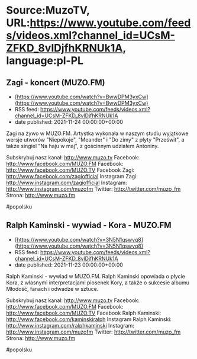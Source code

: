 # Source:MuzoTV, URL:https://www.youtube.com/feeds/videos.xml?channel_id=UCsM-ZFKD_8vlDjfhKRNUk1A, language:pl-PL

## Zagi - koncert (MUZO.FM)
 - [https://www.youtube.com/watch?v=BwwDPM3yxCw](https://www.youtube.com/watch?v=BwwDPM3yxCw)
 - RSS feed: https://www.youtube.com/feeds/videos.xml?channel_id=UCsM-ZFKD_8vlDjfhKRNUk1A
 - date published: 2021-11-24 00:00:00+00:00

Zagi na żywo w MUZO.FM. Artystka wykonała w naszym studiu wyjątkowe wersje utworów "Niepokoje", "Meander" i "Do zimy" z płyty "Prześwit", a także singiel "Na haju w maj", z gościnnym udziałem Antoniny. 

Subskrybuj nasz kanał: http://www.muzo.tv
Facebook: http://www.facebook.com/MUZO.FM
Facebook: http://www.facebook.com/MUZO.TV
Facebook Zagi: http://www.facebook.com/zagiofficial
Instagram Zagi: http://www.instagram.com/zagiofficial
Instagram: http://www.instagram.com/muzofm 
Twitter: http://twitter.com/muzo_fm
Strona: http://www.muzo.fm 

#popolsku

## Ralph Kaminski - wywiad - Kora - MUZO.FM
 - [https://www.youtube.com/watch?v=3N5N1qswvq8](https://www.youtube.com/watch?v=3N5N1qswvq8)
 - RSS feed: https://www.youtube.com/feeds/videos.xml?channel_id=UCsM-ZFKD_8vlDjfhKRNUk1A
 - date published: 2021-11-23 00:00:00+00:00

Ralph Kaminski - wywiad w MUZO.FM. Ralph Kaminski opowiada o płycie Kora, z własnymi interpretacjami piosenek Kory, a także o sukcesie albumu Młodość, fanach i odwadze w sztuce. 

Subskrybuj nasz kanał: http://www.muzo.tv
Facebook: http://www.facebook.com/MUZO.FM
Facebook: http://www.facebook.com/MUZO.TV
Facebook Ralph Kaminski: http://www.facebook.com/kaminskiralph
Instagram Ralph Kaminski: http://www.instagram.com/ralphkaminski
Instagram: http://www.instagram.com/muzofm
Twitter: http://twitter.com/muzo_fm
Strona: http://www.muzo.fm 

#popolsku

